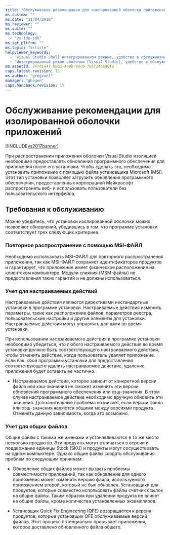 ```yaml
---
title: "Обслуживание рекомендации для изолированной оболочки приложений | Microsoft Docs"
ms.custom: ""
ms.date: "11/04/2016"
ms.reviewer: ""
ms.suite: ""
ms.technology: 
  - "vs-ide-sdk"
ms.tgt_pltfrm: ""
ms.topic: "article"
helpviewer_keywords: 
  - "Visual Studio Shell интегрированном режиме, удобство в обслуживании"
  - "Интегрированный режим оболочки [Visual Studio], удобство в обслуживании"
ms.assetid: 747d1a47-b8b3-4e8b-93c0-768724be48f2
caps.latest.revision: 15
ms.author: "gregvanl"
manager: "ghogen"
caps.handback.revision: 15
---
```

# Обслуживание рекомендации для изолированной оболочки приложений
[!INCLUDE[vs2017banner](../code-quality/includes/vs2017banner.md)]

При распространении приложения оболочки Visual Studio изоляцией необходимо предоставлять обновления программного обеспечения для приложения после его установки. Чтобы сделать это, необходимо установить приложение с помощью файла установщика Microsoft \(MSI\). Этот тип установки позволяет загрузить обновления программного обеспечения, предоставленных корпорацией Майкрософт распространять веб\- и использовать пользователи без пользовательского интерфейса.  
  
## Требования к обслуживанию  
 Можно убедитесь, что установки изолированной оболочки можно позволяют обновлений, убедившись в том, что программе установки соответствует трех следующих критериев.  
  
### Повторное распространение с помощью MSI\-ФАЙЛ  
 Необходимо использовать MSI\-ФАЙЛ для повторного распространения приложения, так как MSI\-ФАЙЛ сохраняет идентификаторов продуктов и гарантирует, что приложение имеет физическое расположение на клиентском компьютере. Модули слияния \(MSM\-файлы\) не предоставления таких гарантий и не должны использоваться.  
  
### Учет для настраиваемых действий  
 Настраиваемые действия являются директивами нестандартные установки в программе установки. Настраиваемые действия изменить параметры, такие как расположение файлов, параметров реестра, пользовательские настройки и другие элементы для установки. Настраиваемые действия могут управлять данными во время установки.  
  
 При использовании настраиваемого действия в программе установки необходимо убедиться, что любого настраиваемого действия во время установки должно быть соответствующего настраиваемого действия, чтобы отменить действие, когда пользователь удаляет приложение. Если ваш сбой программы установки для предоставления соответствующего удалить настраиваемое действие, удаление приложения будет оставить ее частично.  
  
-   Настраиваемое действие, которое зависит от конкретной версии файла или хэш\-значения не сможет изменить эти версии обновлений программного обеспечения или хэш\-значения. В этом случае настраиваемое действие необходимо вручную обновить эти значения. Дополнительные проблема возникает, если версии файла или хэш\-значения являются общими между версиями продукта. Отменять данную зависимость, когда это возможно.  
  
### Учет для общих файлов  
 Общие файлы с такими же именами и устанавливаются в то же место несколько продуктов. Эти продукты могут отличаться в версии и поддержание единицы Stock \(SKU\) и продукты могут сосуществовать на одном компьютере. Однако общие файлы создать обслуживания проблем по следующим причинам:  
  
-   Обновление общих файлов может вызвать проблемы совместимости приложений, так как обновление для одного приложения может изменить версию файла, используемого приложением второй, который не был обновлен. Установщики для продуктов, которые совместно использовать файлы счетчик ссылок на общие файлы. Таким образом при удалении продукта не влияет на общие файлы, кроме количества установленных экземпляров.  
  
-   Установщик Quick Fix Engineering \(QFE\) возвращается к версии продуктов, которые установщик QFE обслуживаемые версий файлов. Этот процесс потенциально прерывает приложения, которое доставлено обновленного файла общего.